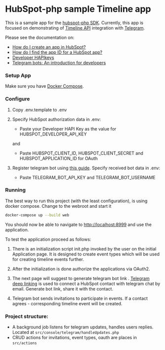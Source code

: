 # HubSpot-php sample Timeline app

This is a sample app for the [hubspot-php SDK](https://github.com/HubSpot/hubspot-php). 
Currently, this app is focused on demonstrating of [Timeline API](https://developers.hubspot.com/docs/methods/timeline/timeline-overview)
integration with [Telegram](https://telegram.org/).

Please see the documentation on:
- [How do I create an app in HubSpot?](https://developers.hubspot.com/docs/faq/how-do-i-create-an-app-in-hubspot)
- [How do I find the app ID for a HubSpot app?](https://developers.hubspot.com/docs/faq/how-do-i-find-the-app-id)
- [Developer HAPIkeys](https://developers.hubspot.com/docs/faq/developer-hapikeys)
- [Telegram bots: An introduction for developers](https://core.telegram.org/bots)

### Setup App

Make sure you have [Docker Compose](https://docs.docker.com/compose/).

### Configure

1. Copy .env.template to .env
2. Specify HubSpot authorization data in .env:

   - Paste your Developer HAPI Key as the value for HUBSPOT_DEVELOPER_API_KEY

   and

   - Paste HUBSPOT_CLIENT_ID, HUBSPOT_CLIENT_SECRET and HUBSPOT_APPLICATION_ID for OAuth
    
3. Register telegram bot using [this guide](https://core.telegram.org/bots). Specify received bot data in .env:
   
    - Paste TELEGRAM_BOT_API_KEY and TELEGRAM_BOT_USERNAME
    
### Running

The best way to run this project (with the least configuration), is using docker compose.  Change to the webroot and start it

```bash
docker-compose up --build web
```
You should now be able to navigate to [http://localhost:8999](http://localhost:8999) and use the application.

To test the application proceed as follows:

1. There is an initialization script init.php invoked by the user 
on the initial Application page. It is designed to create event types which will be used
for creating timeline events further.

2. After the initialization is done authorize the applications via OAuth2.

3. The next page will suggest to generate telegram bot link
. [Telegram deep linking](https://core.telegram.org/bots#deep-linking) is used to connect
a HubSpot contact with telegram chat by email. Generate bot link, share it with the contact.

4. Telegram bot sends invitations to participate in events. If a contact agrees - corresponding 
timeline event will be created.

### Project structure:

- A background job listens for telegram updates, handles users replies. Located at 
`src/console/telegram/handleUpdates.php`
- CRUD actions for invitations, event types, oauth are places in `src/actions`
